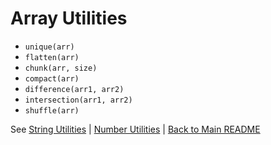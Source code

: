 # Array Utilities

- `unique(arr)`
- `flatten(arr)`
- `chunk(arr, size)`
- `compact(arr)`
- `difference(arr1, arr2)`
- `intersection(arr1, arr2)`
- `shuffle(arr)`

See [String Utilities](./STRING_UTILS.md) | [Number Utilities](./NUMBER_UTILS.md) | [Back to Main README](../README.md)
